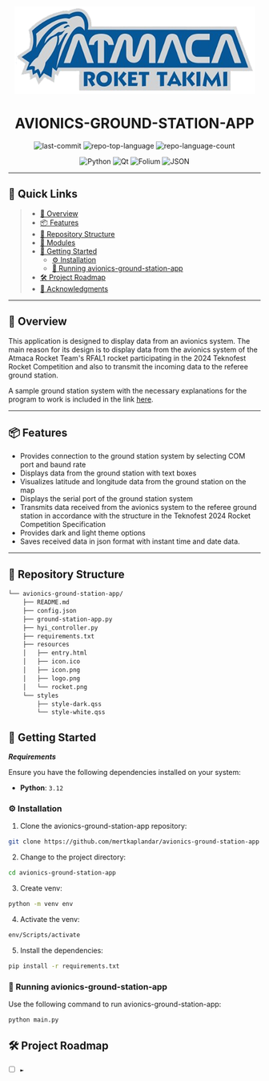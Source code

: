<p align="center">
  <img src="resources/logo.png"/>
</p>
<p align="center">
    <h1 align="center">AVIONICS-GROUND-STATION-APP</h1>
</p>
<!-- <p align="center">
    <em>HTTP error 401 for prompt `slogan`</em>
</p> -->
<p align="center">
	<!-- <img src="https://img.shields.io/github/license/mertkaplandar/avionics-ground-station-app?style=flat&color=0080ff" alt="license"> -->
	<img src="https://img.shields.io/github/last-commit/mertkaplandar/avionics-ground-station-app?style=flat&logo=git&logoColor=white&color=0080ff" alt="last-commit">
	<img src="https://img.shields.io/github/languages/top/mertkaplandar/avionics-ground-station-app?style=flat&color=0080ff" alt="repo-top-language">
	<img src="https://img.shields.io/github/languages/count/mertkaplandar/avionics-ground-station-app?style=flat&color=0080ff" alt="repo-language-count">
<p>
<!-- <p align="center">
		<em>Developed with the software and tools below.</em>
</p> -->
<p align="center">
    <img src="https://img.shields.io/badge/Python-3776AB.svg?style=flat&logo=Python&logoColor=white" alt="Python">
    <img src="https://img.shields.io/badge/Qt-000000.svg?style=flat&logo=Qt" alt="Qt">
	<img src="https://img.shields.io/badge/Folium-77B829.svg?style=flat&logo=Folium&logoColor=white" alt="Folium">
	<img src="https://img.shields.io/badge/JSON-000000.svg?style=flat&logo=JSON&logoColor=white" alt="JSON">
</p>
<hr>

## 🔗 Quick Links

> - [📍 Overview](#-overview)
> - [📦 Features](#-features)
> - [📂 Repository Structure](#-repository-structure)
> - [🧩 Modules](#-modules)
> - [🚀 Getting Started](#-getting-started)
>   - [⚙️ Installation](#️-installation)
>   - [🤖 Running avionics-ground-station-app](#-running-avionics-ground-station-app)
> - [🛠 Project Roadmap](#-project-roadmap)
> - [👏 Acknowledgments](#-acknowledgments)
<!-- > - [🤝 Contributing](#-contributing) -->
<!-- > - [📄 License](#-license) -->


---

## 📍 Overview

This application is designed to display data from an avionics system. The main reason for its design is to display data from the avionics system of the Atmaca Rocket Team's RFAL1 rocket participating in the 2024 Teknofest Rocket Competition and also to transmit the incoming data to the referee ground station.

A sample ground station system with the necessary explanations for the program to work is included in the link [here](https://github.com/mertkaplandar/rocket-ground-station-hardware).

---

## 📦 Features

- Provides connection to the ground station system by selecting COM port and baund rate
- Displays data from the ground station with text boxes
- Visualizes latitude and longitude data from the ground station on the map
- Displays the serial port of the ground station system
- Transmits data received from the avionics system to the referee ground station in accordance with the structure in the Teknofest 2024 Rocket Competition Specification
- Provides dark and light theme options
- Saves received data in json format with instant time and date data.

---

## 📂 Repository Structure

```sh
└── avionics-ground-station-app/
    ├── README.md
    ├── config.json
    ├── ground-station-app.py
    ├── hyi_controller.py
    ├── requirements.txt
    ├── resources
    │   ├── entry.html
    │   ├── icon.ico
    │   ├── icon.png
    │   ├── logo.png
    │   └── rocket.png
    └── styles
        ├── style-dark.qss
        └── style-white.qss
```

## 🚀 Getting Started

***Requirements***

Ensure you have the following dependencies installed on your system:

* **Python**: `3.12`

### ⚙️ Installation

1. Clone the avionics-ground-station-app repository:

```sh
git clone https://github.com/mertkaplandar/avionics-ground-station-app
```

2. Change to the project directory:

```sh
cd avionics-ground-station-app
```

3. Create venv:

```sh
python -m venv env
```

4. Activate the venv:

```sh
env/Scripts/activate
```

5. Install the dependencies:

```sh
pip install -r requirements.txt
```

### 🤖 Running avionics-ground-station-app

Use the following command to run avionics-ground-station-app:

```sh
python main.py
```

<!-- ### 🧪 Tests

To execute tests, run:

```sh
pytest
```

--- -->

## 🛠 Project Roadmap

- [ ] `► `

<!-- --- 

 ## 🤝 Contributing

Contributions are welcome! Here are several ways you can contribute:

- **[Submit Pull Requests](https://github.com/mertkaplandar/avionics-ground-station-app/blob/main/CONTRIBUTING.md)**: Review open PRs, and submit your own PRs.
- **[Join the Discussions](https://github.com/mertkaplandar/avionics-ground-station-app/discussions)**: Share your insights, provide feedback, or ask questions.
- **[Report Issues](https://github.com/mertkaplandar/avionics-ground-station-app/issues)**: Submit bugs found or log feature requests for Avionics-ground-station-app.

<details closed>
    <summary>Contributing Guidelines</summary>

1. **Fork the Repository**: Start by forking the project repository to your GitHub account.
2. **Clone Locally**: Clone the forked repository to your local machine using a Git client.
   ```sh
   git clone https://github.com/mertkaplandar/avionics-ground-station-app
   ```
3. **Create a New Branch**: Always work on a new branch, giving it a descriptive name.
   ```sh
   git checkout -b new-feature-x
   ```
4. **Make Your Changes**: Develop and test your changes locally.
5. **Commit Your Changes**: Commit with a clear message describing your updates.
   ```sh
   git commit -m 'Implemented new feature x.'
   ```
6. **Push to GitHub**: Push the changes to your forked repository.
   ```sh
   git push origin new-feature-x
   ```
7. **Submit a Pull Request**: Create a PR against the original project repository. Clearly describe the changes and their motivations.

Once your PR is reviewed and approved, it will be merged into the main branch.

</details>

--- -->

<!-- ## 📄 License

This project is protected under the [SELECT-A-LICENSE](https://choosealicense.com/licenses) License. For more details, refer to the [LICENSE](https://choosealicense.com/licenses/) file.
, -->


